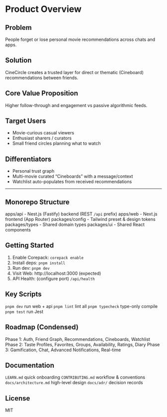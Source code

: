 # Product Overview

## Problem
People forget or lose personal movie recommendations across chats and apps.

## Solution
CineCircle creates a trusted layer for direct or thematic (Cineboard) recommendations between friends.

## Core Value Proposition
Higher follow-through and engagement vs passive algorithmic feeds.

## Target Users
- Movie-curious casual viewers
- Enthusiast sharers / curators
- Small friend circles planning what to watch

## Differentiators
- Personal trust graph
- Multi-movie curated “Cineboards” with a message/context
- Watchlist auto-populates from received recommendations

---

## Monorepo Structure
apps/api - Nest.js (Fastify) backend (REST `/api` prefix)
apps/web - Next.js frontend (App Router)
packages/config - Tailwind preset & design tokens
packages/types - Shared domain types
packages/ui - Shared React components

## Getting Started
1. Enable Corepack: `corepack enable`
2. Install deps: `pnpm install`
3. Run dev: `pnpm dev`
4. Visit Web: http://localhost:3000 (expected)
5. API Health: (configure port) `/api/health`

## Key Scripts
`pnpm dev` run web + api
`pnpm lint` lint all
`pnpm typecheck` type-only compile
`pnpm test` run Jest

## Roadmap (Condensed)
Phase 1: Auth, Friend Graph, Recommendations, Cineboards, Watchlist
Phase 2: Taste Profiles, Favorites, Groups, Availability, Ratings, Diary
Phase 3: Gamification, Chat, Advanced Notifications, Real-time

## Documentation
`LEARN.md` quick onboarding
`CONTRIBUTING.md` workflow & conventions
`docs/architecture.md` high-level design
`docs/adr/` decision records

## License
MIT
